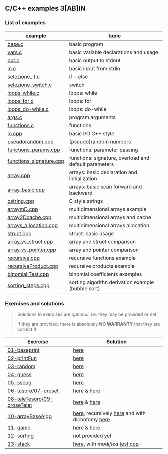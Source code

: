 ## C/C++ examples 3[AB]IN
### List of examples
| example                                                     | topic                                                 |
| ----------------------------------------------------------- | ----------------------------------------------------- |
| [base.c](examples/base.c)                                   | basic program                                         |
| [vars.c](examples/vars.c)                                   | basic variable declarations and usage                 |
| [out.c](examples/out.c)                                     | basic output to stdout                                |
| [in.c](examples/in.c)                                       | basic input from stdin                                |
| [selezione_if.c](examples/selezione_if.c)                   | if - else                                             |
| [selezione_switch.c](examples/selezione_switch.c)           | switch                                                |
| [loops_while.c](examples/loops_while.c)                     | loops: while                                          |
| [loops_for.c](examples/loops_for.c)                         | loops: for                                            |
| [loops_do-while.c](examples/loops_do-while.c)               | loops: do-while                                       |
| [args.c](examples/args.c)                                   | program arguments                                     |
| [functions.c](examples/functions.c)                         | functions                                             |
| [io.cpp](examples/io.cpp)                                   | basic I/O C++ style                                   |
| [pseudorandom.cpp](examples/pseudorandom.cpp)               | (pseudo)random numbers                                |
| [functions_params.cpp](examples/functions_params.cpp)       | functions: parameter passing                          |
| [functions_signature.cpp](examples/functions_signature.cpp) | functions: signature, overload and default parameters |
| [array.cpp](examples/array.cpp)                             | arrays: basic declaration and initialization          |
| [array_basic.cpp](examples/array_basic.cpp)                 | arrays: basic scan forward and backward               |
| [cstring.cpp](examples/cstring.cpp)                         | C style strings                                       |
| [arraymD.cpp](examples/arraymD.cpp)                         | multidimensional arrays example                       |
| [array2Dcache.cpp](examples/array2Dcache.cpp)               | multidimensional arrays and cache                     |
| [arrays_allocation.cpp](examples/arrays_allocation.cpp)     | multidimensional arrays allocation                    |
| [struct.cpp](examples/struct.cpp)                           | struct: basic usage                                   |
| [array_vs_struct.cpp](examples/array_vs_struct.cpp)         | array and struct comparison                           |
| [array_vs_pointer.cpp](examples/array_vs_pointer.cpp)       | array and pointer comparison                          |
| [recursive.cpp](examples/recursive.cpp)                     | recursive functions example                           |
| [recursiveProduct.cpp](examples/recursiveProduct.cpp)       | recursive products example                            |
| [binomialiTest.cpp](examples/binomialiTest.cpp)             | binomial coefficients examples                        |
| [sorting_steps.cpp](examples/sorting_steps.cpp)             | sorting algorithn derivation example (bubble sort)    |

### Exercises and solutions
> Solutions to exercises are *optional*: i.e. they may be provided or not
>
> If they are provided, there is absolutely **NO WARRANTY** that they are correct!!!

| Exercise                                       | Solution                                                                                                                                                   |
| ---------------------------------------------- | ---------------------------------------------------------------------------------------------------------------------------------------------------------- |
| [01-baseprint](exercises/01.md)                | [here](solutions/baseprintull.c)                                                                                                                           |
| [02-printFun](exercises/02.md)                 | [here](solutions/baseprintfun.c)                                                                                                                           |
| [03-random](exercises/03.md)                   | [here](solutions/random.cpp)                                                                                                                               |
| [04-guess](exercises/04.md)                    | [here](solutions/guess.cpp)                                                                                                                                |
| [05-sseug](exercises/05.md)                    | [here](solutions/sseug.cpp)                                                                                                                                |
| [06-tesoro/07-oroset](exercises/06.md)         | [here](solutions/tesoro.cpp) & [here](solutions/oroset.cpp)                                                                                                |
| [08-teleTesoro/09-oroseTelet](exercises/08.md) | [here](solutions/teleTesoro.cpp) & [here](solutions/oroseTelet.cpp)                                                                                        |
| [10-arrayBaseAlgo](exercises/10.md)            | [here](solutions/arrayBaseAlgo.cpp), recursively [here](solutions/arrayBaseAlgoRecursive.cpp)  and with dichotomy [here](solutions/arrayBaseAlgoDicho.cpp) |
| [11-game](exercises/11.md)                     | [here](solutions/tris.cpp) & [here](solutions/connectFour.cpp)                                                                                             |
| [12-sorting](exercises/12.md)                  | not provided yet                                                                                                                                           |
| [13-stack](exercises/13.md)                    | [here](solutions/stack/stackFLA.cpp), with *modified* [test.cpp](solutions/stack/test.cpp)                                                                 |
